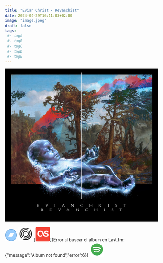 ```yaml
---
title: "Evian Christ - Revanchist"
date: 2024-04-29T16:41:03+02:00
image: "image.jpeg"
draft: false
tags:
 #- tagA
 #- tagB
 #- tagC
 #- tagD
 #- tagE
---
```

![cover](image.jpeg (Evian-Christ - Revanchist))
 
[![bandcamp](../links/svg/bandcamp.png (bandcamp))](https://evianchrist.bandcamp.com/album/revanchist?from=search&search_item_id=3341441138&search_item_type=a&search_match_part=%3F&search_page_id=3370741111&search_page_no=1&search_rank=1&search_sig=5047e5ad4b098a7dcfb792cb6fa31c01)
[![discogs](../links/svg/discogs.png (discogs))](https://www.discogs.com/master/3291598)
[![lastfm](../links/svg/lastfm.png (lastfm))](Error al buscar el álbum en Last.fm: {"message":"Album not found","error":6})
[![spotify](../links/svg/spotify.png (putify))](https://open.spotify.com/album/2e5dgajfEhTCWniWQ8ZNHH)
 
